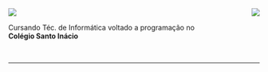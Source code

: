 <img align='right' src="https://github-readme-stats.vercel.app/api?username=matheuscrook&show_icons=true&title_color=783c00&text_color=af552e&icon_color=783c00&bg_color=f8efd4&cache_seconds=2300">

<img src="https://img.shields.io/static/v1?label=Overview&message=Matheus Crook&color=f8efd4&style=for-the-badge&logo=GitHub">

<p>

Cursando Téc. de Informática voltado a programação no <br>**Colégio Santo Inácio**
  
<br/>


</p>
<hr>
